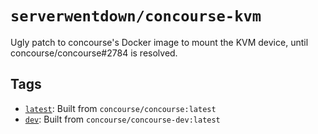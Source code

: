 
# `serverwentdown/concourse-kvm`

Ugly patch to concourse's Docker image to mount the KVM device, until concourse/concourse#2784 is resolved.

## Tags

- [`latest`](Dockerfile.latest): Built from `concourse/concourse:latest`
- [`dev`](Dockerfile.dev): Built from `concourse/concourse-dev:latest`


<!-- vim: set conceallevel=2 et ts=2 sw=2: -->
